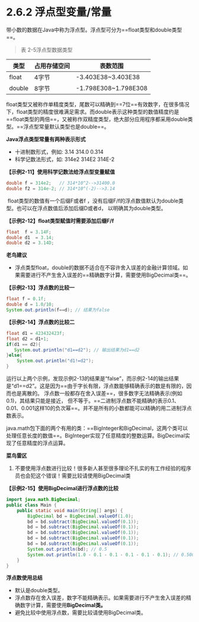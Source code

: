 # 2.6.2 浮点型变量/常量

​    带小数的数据在Java中称为浮点型。浮点型可分为==float类型和double类型==。

> 表 2-5浮点型数据类型

| **类型** | **占用存储空间** | **表数范围**        |
| -------- | ---------------- | -------------------- |
| float    | 4字节            | -3.403E38~3.403E38   |
| double   | 8字节            | -1.798E308~1.798E308 |

​    float类型又被称作单精度类型，尾数可以精确到==7位==有效数字，在很多情况下，float类型的精度很难满足需求。而double表示这种类型的数值精度约是==float类型的两倍==，又被称作双精度类型，绝大部分应用程序都采用double类型。==浮点型常量默认类型也是double==。

**Java浮点类型常量有两种表示形式**

- 十进制数形式，例如: 3.14    314.0    0.314 
- 科学记数法形式，如: 314e2    314E2    314E-2 

**【示例2-11】使用科学记数法给浮点型变量赋值**

```java
double f = 314e2;   // 314*10^2-->31400.0
double f2 = 314e-2; // 314*10^(-2)-->3.14
```

​    float类型的数值有一个后缀F或者f ，没有后缀F/f的浮点数值默认为double类型。也可以在浮点数值后添加后缀D或者d， 以明确其为double类型。

**【示例2-12】float类型赋值时需要添加后缀F/f**

```java
float  f = 3.14F;
double d1  = 3.14;
double d2 = 3.14D;
```

**老鸟建议**

- 浮点类型float，double的数据不适合在不容许舍入误差的金融计算领域。如果需要进行不产生舍入误差的==精确数字计算，需要使用BigDecimal类==。

**【示例2-13】浮点数的比较一** 

```java
float f = 0.1f;
double d = 1.0/10;
System.out.println(f==d); // 结果为false
```

**【示例2-14】浮点数的比较二**

```java
float d1 = 423432423f;
float d2 = d1+1;
if(d1 == d2){
   System.out.println("d1==d2"); // 输出结果为d1==d2
}else{
    System.out.println("d1!=d2");
}
```

​    运行以上两个示例，发现示例2-13的结果是“false”，而示例2-14的输出结果是“d1==d2”。这是因为==由于字长有限，浮点数能够精确表示的数是有限的，因而也是离散的。 浮点数一般都存在舍入误差==，很多数字无法精确表示(例如0.1)，其结果只能是接近， 但不等于。==二进制浮点数不能精确的表示0.1、0.01、0.001这样10的负次幂==。并不是所有的小数都能可以精确的用二进制浮点数表示。

​    java.math包下面的两个有用的类：==BigInteger和BigDecimal，这两个类可以处理任意长度的数值==。BigInteger实现了任意精度的整数运算。BigDecimal实现了任意精度的浮点运算。

**菜鸟雷区**

1. 不要使用浮点数进行比较！很多新人甚至很多理论不扎实的有工作经验的程序员也会犯这个错误！需要比较请使用BigDecimal类

**【示例2-15】使用BigDecimal进行浮点数的比较**

```java
import java.math.BigDecimal;
public class Main {
    public static void main(String[] args) {
        BigDecimal bd = BigDecimal.valueOf(1.0);
        bd = bd.subtract(BigDecimal.valueOf(0.1));
        bd = bd.subtract(BigDecimal.valueOf(0.1));
        bd = bd.subtract(BigDecimal.valueOf(0.1));
        bd = bd.subtract(BigDecimal.valueOf(0.1));
        bd = bd.subtract(BigDecimal.valueOf(0.1));
        System.out.println(bd); // 0.5
        System.out.println(1.0 - 0.1 - 0.1 - 0.1 - 0.1 - 0.1); // 0.5000000000000001
    }
}
```

**浮点数使用总结**

- 默认是double类型。
- 浮点数存在舍入误差，数字不能精确表示。如果需要进行不产生舍入误差的精确数字计算，需要使用**BigDecimal类。**
- 避免比较中使用浮点数，需要比较请使用BigDecimal类。